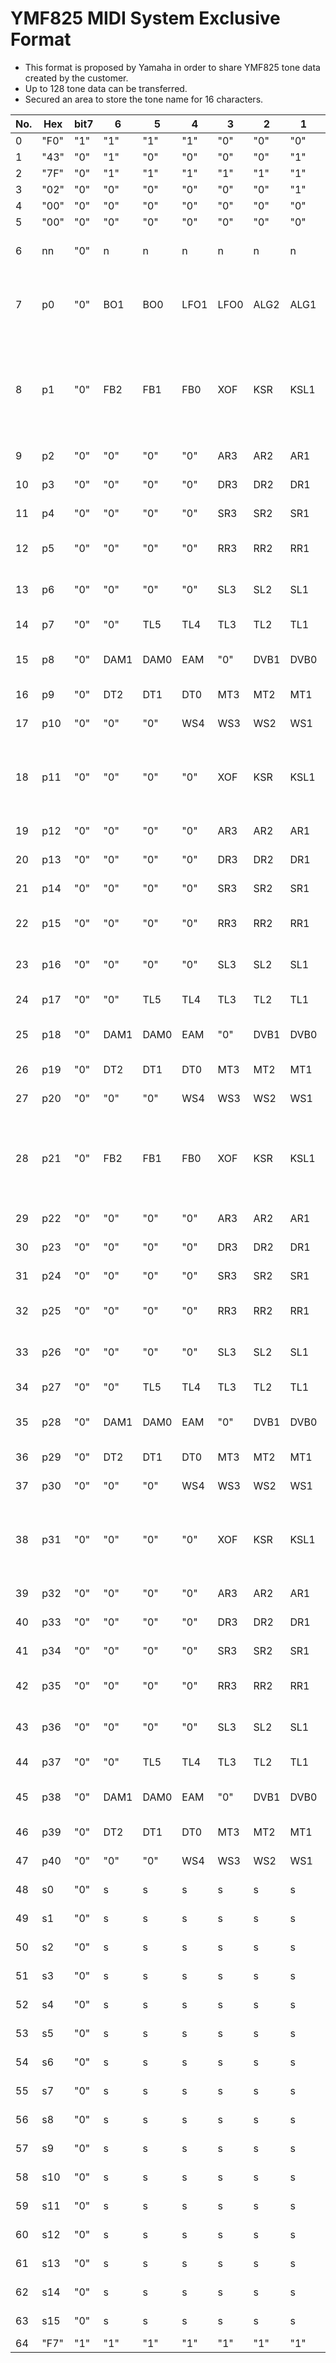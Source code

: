 # YMF825 MIDI System Exclusive Format

+ This format is proposed by Yamaha in order to share YMF825 tone data created by the customer.
+ Up to 128 tone data can be transferred.
+ Secured an area to store the tone name for 16 characters.


|No.|Hex|bit7|6|5|4|3|2|1|0|range|definition|notes|
|-|-|-|-|-|-|-|-|-|-|-|-|-|
|0|"F0"|"1"|"1"|"1"|"1"|"0"|"0"|"0"|"0"||||
|1|"43"|"0"|"1"|"0"|"0"|"0"|"0"|"1"|"1"||YAMAHA||
|2|"7F"|"0"|"1"|"1"|"1"|"1"|"1"|"1"|"1"||make,DIY ID||
|3|"02"|"0"|"0"|"0"|"0"|"0"|"0"|"1"|"0"||make,DIY ID||
|4|"00"|"0"|"0"|"0"|"0"|"0"|"0"|"0"|"0"||YMF825||
|5|"00"|"0"|"0"|"0"|"0"|"0"|"0"|"0"|"0"||(reserved)||
|6|nn|"0"|n|n|n|n|n|n|n|0 - 127|Program Change Number||
|7|p0|"0"|BO1|BO0|LFO1|LFO0|ALG2|ALG1|ALG0|0-3, 0-3, 0-7|Voice Common|Basic Octave/ LFO freq./ FM Algorithm|
|8|p1|"0"|FB2|FB1|FB0|XOF|KSR|KSL1|KSL0|0-7, 0/1, 0/1, 0-3|Op.1 Key Control| Feedback/ Ignore Note Off/Key Scale Sens./Key Scale Level|
|9|p2|"0"|"0"|"0"|"0"|AR3|AR2|AR1|AR0|0-15|Op.1 Attack Rate||
|10|p3|"0"|"0"|"0"|"0"|DR3|DR2|DR1|DR0|0-15|Op.1 Decay Rate||
|11|p4|"0"|"0"|"0"|"0"|SR3|SR2|SR1|SR0|0-15|Op.1 Sustain Rate ||
|12|p5|"0"|"0"|"0"|"0"|RR3|RR2|RR1|RR0|0-15|Op.1 Release Rate ||
|13|p6|"0"|"0"|"0"|"0"|SL3|SL2|SL1|SL0|0-15|Op.1 Sustain Level ||
|14|p7|"0"|"0"|TL5|TL4|TL3|TL2|TL1|TL0|0-63|Op.1 Total Level||
|15|p8|"0"|DAM1|DAM0|EAM|"0"|DVB1|DVB0|EVB|0-3,0/1,0-3,0/1|Op.1 Modulation||
|16|p9|"0"|DT2|DT1|DT0|MT3|MT2|MT1|MT0|0-7,0-15|Op.1 Pitch|Detune/ Multi|
|17|p10|"0"|"0"|"0"|WS4|WS3|WS2|WS1|WS0|0-15|Op.1 Wave Shape||
|18|p11|"0"|"0"|"0"|"0"|XOF|KSR|KSL1|KSL0|0/1,0/1,0-3|Op.2 Key Control| Ignore Note Off/ Key Scale Sens./Key Scale Level|
|19|p12|"0"|"0"|"0"|"0"|AR3|AR2|AR1|AR0|0-15|Op.2 Attack Rate||
|20|p13|"0"|"0"|"0"|"0"|DR3|DR2|DR1|DR0|0-15|Op.2 Decay Rate||
|21|p14|"0"|"0"|"0"|"0"|SR3|SR2|SR1|SR0|0-15|Op.2 Sustain Rate ||
|22|p15|"0"|"0"|"0"|"0"|RR3|RR2|RR1|RR0|0-15|Op.2 Release Rate ||
|23|p16|"0"|"0"|"0"|"0"|SL3|SL2|SL1|SL0|0-15|Op.2 Sustain Level ||
|24|p17|"0"|"0"|TL5|TL4|TL3|TL2|TL1|TL0|0-63|Op.2 Total Level||
|25|p18|"0"|DAM1|DAM0|EAM|"0"|DVB1|DVB0|EVB|0-3,0/1,0-3,0/1|Op.2 Modulation||
|26|p19|"0"|DT2|DT1|DT0|MT3|MT2|MT1|MT0|0-7,0-15|Op.2 Pitch|Detune/ Multi|
|27|p20|"0"|"0"|"0"|WS4|WS3|WS2|WS1|WS0|0-15|Op.2 Wave Shape||
|28|p21|"0"|FB2|FB1|FB0|XOF|KSR|KSL1|KSL0|0-7, 0/1, 0/1, 0-3|Op.3 Key Control|Feedback/ Ignore Note Off/ Key Scale Sens./ Key Scale Level|
|29|p22|"0"|"0"|"0"|"0"|AR3|AR2|AR1|AR0|0-15|Op.3 Attack Rate||
|30|p23|"0"|"0"|"0"|"0"|DR3|DR2|DR1|DR0|0-15|Op.3 Decay Rate||
|31|p24|"0"|"0"|"0"|"0"|SR3|SR2|SR1|SR0|0-15|Op.3 Sustain Rate||
|32|p25|"0"|"0"|"0"|"0"|RR3|RR2|RR1|RR0|0-15|Op.3 Release Rate||
|33|p26|"0"|"0"|"0"|"0"|SL3|SL2|SL1|SL0|0-15|Op.3 Sustain Level||
|34|p27|"0"|"0"|TL5|TL4|TL3|TL2|TL1|TL0|0-63|Op.3 Total Level||
|35|p28|"0"|DAM1|DAM0|EAM|"0"|DVB1|DVB0|EVB|0-3,0/1,0-3,0/1|Op.3 Modulation||
|36|p29|"0"|DT2|DT1|DT0|MT3|MT2|MT1|MT0|0-7,0-15|Op.3 Pitch|Detune/ Multi|
|37|p30|"0"|"0"|"0"|WS4|WS3|WS2|WS1|WS0|0-15|Op.3 Wave Shape||
|38|p31|"0"|"0"|"0"|"0"|XOF|KSR|KSL1|KSL0|0/1, 0/1, 0-3|Op.4 Key Control|Ignore Note Off/ Key Scale Sens./ Key Scale Level|
|39|p32|"0"|"0"|"0"|"0"|AR3|AR2|AR1|AR0|0-15|Op.4 Attack Rate||
|40|p33|"0"|"0"|"0"|"0"|DR3|DR2|DR1|DR0|0-15|Op.4 Decay Rate||
|41|p34|"0"|"0"|"0"|"0"|SR3|SR2|SR1|SR0|0-15|Op.4 Sustain Rate||
|42|p35|"0"|"0"|"0"|"0"|RR3|RR2|RR1|RR0|0-15|Op.4 Release Rate||
|43|p36|"0"|"0"|"0"|"0"|SL3|SL2|SL1|SL0|0-15|Op.4 Sustain Level||
|44|p37|"0"|"0"|TL5|TL4|TL3|TL2|TL1|TL0|0-63|Op.4 Total Level||
|45|p38|"0"|DAM1|DAM0|EAM|"0"|DVB1|DVB0|EVB|0-3,0/1,0-3,0/1|Op.4 Modulation||
|46|p39|"0"|DT2|DT1|DT0|MT3|MT2|MT1|MT0|0-7,0-15|Op.4 Pitch|Detune/ Multi|
|47|p40|"0"|"0"|"0"|WS4|WS3|WS2|WS1|WS0|0-15|Op.4 Wave Shape||
|48|s0|"0"|s|s|s|s|s|s|s|32-126|Character0|ASCII code|
|49|s1|"0"|s|s|s|s|s|s|s|32-126|Character1|ASCII code|
|50|s2|"0"|s|s|s|s|s|s|s|32-126|Character2|ASCII code|
|51|s3|"0"|s|s|s|s|s|s|s|32-126|Character3|ASCII code|
|52|s4|"0"|s|s|s|s|s|s|s|32-126|Character4|ASCII code|
|53|s5|"0"|s|s|s|s|s|s|s|32-126|Character5|ASCII code|
|54|s6|"0"|s|s|s|s|s|s|s|32-126|Character6|ASCII code|
|55|s7|"0"|s|s|s|s|s|s|s|32-126|Character7|ASCII code|
|56|s8|"0"|s|s|s|s|s|s|s|32-126|Character8|ASCII code|
|57|s9|"0"|s|s|s|s|s|s|s|32-126|Character9|ASCII code|
|58|s10|"0"|s|s|s|s|s|s|s|32-126|Character10|ASCII code|
|59|s11|"0"|s|s|s|s|s|s|s|32-126|Character11|ASCII code|
|60|s12|"0"|s|s|s|s|s|s|s|32-126|Character12|ASCII code|
|61|s13|"0"|s|s|s|s|s|s|s|32-126|Character13|ASCII code|
|62|s14|"0"|s|s|s|s|s|s|s|32-126|Character14|ASCII code|
|63|s15|"0"|s|s|s|s|s|s|s|32-126|Character15|ASCII code|
|64|"F7"|"1"|"1"|"1"|"1"|"1"|"1"|"1"|"0"|||||



